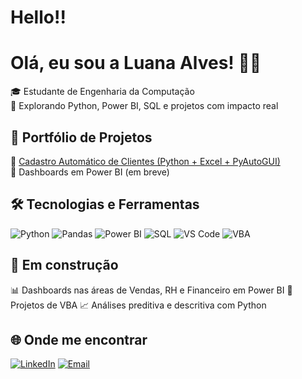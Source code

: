 # Hello!!
# Olá, eu sou a Luana Alves! 👩‍💻

🎓 Estudante de Engenharia da Computação   
🚀 Explorando Python, Power BI, SQL e projetos com impacto real

## 💼 Portfólio de Projetos

🔹 [Cadastro Automático de Clientes (Python + Excel + PyAutoGUI)](https://github.com/Luaninhadejulho/cadastro-automatico)  
🔹 Dashboards em Power BI (em breve)

## 🛠️ Tecnologias e Ferramentas

![Python](https://img.shields.io/badge/Python-3776AB?style=flat&logo=python&logoColor=white)
![Pandas](https://img.shields.io/badge/Pandas-150458?style=flat&logo=pandas)
![Power BI](https://img.shields.io/badge/PowerBI-F2C811?style=flat&logo=powerbi&logoColor=000)
![SQL](https://img.shields.io/badge/SQL-4479A1?style=flat&logo=postgresql&logoColor=white)
![VS Code](https://img.shields.io/badge/VS%20Code-007ACC?style=flat&logo=visual-studio-code&logoColor=white)
![VBA](https://img.shields.io/badge/VBA-00B060?style=flat&logo=microsoft-excel&logoColor=white)


## 📌 Em construção

📊 Dashboards nas áreas de Vendas, RH e Financeiro em Power BI
📂 Projetos de VBA
📈 Análises preditiva e descritiva com Python

## 🌐 Onde me encontrar

[![LinkedIn](https://img.shields.io/badge/LinkedIn-blue?style=flat&logo=linkedin)](https://www.linkedin.com/in/luana-alves-533934178)
[![Email](https://img.shields.io/badge/E--mail-lu987698951@gmail.com-lightgrey)](mailto:lu987698951@gmail.com)
